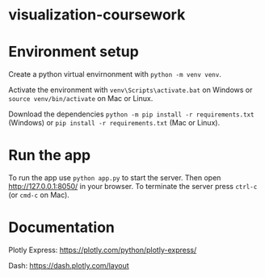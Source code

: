 # visualization-coursework

# Environment setup

Create a python virtual envirnonment with `python -m venv venv`.

Activate the environment with `venv\Scripts\activate.bat` on Windows or `source venv/bin/activate` on Mac or Linux.

Download the dependencies `python -m pip install -r requirements.txt` (Windows) or `pip install -r requirements.txt` (Mac or Linux). 

# Run the app

To run the app use `python app.py` to start the server. Then open http://127.0.0.1:8050/ in your browser.
To terminate the server press `ctrl-c` (or `cmd-c` on Mac).

# Documentation

Plotly Express: https://plotly.com/python/plotly-express/

Dash: https://dash.plotly.com/layout
